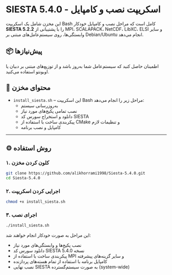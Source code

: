 # SIESTA 5.4.0 - اسکریپت نصب و کامپایل

این مخزن شامل یک اسکریپت Bash کامل است که مراحل نصب و کامپایل خودکار **SIESTA 5.2.2** را با پشتیبانی از MPI، SCALAPACK، NetCDF، LibXC، ELSI و سایر وابستگی‌ها، روی سیستم‌عامل‌های مبتنی بر Debian/Ubuntu انجام می‌دهد.

## 📦 پیش‌نیازها

اطمینان حاصل کنید که سیستم‌عامل شما به‌روز باشد و از توزیع‌های مبتنی بر دبیان یا اوبونتو استفاده می‌کنید.

## 📁 محتوای مخزن

- `install_siesta.sh` – این اسکریپت Bash مراحل زیر را انجام می‌دهد:
  - به‌روزرسانی سیستم
  - نصب تمامی پکیج‌های مورد نیاز
  - دانلود و استخراج سورس کد SIESTA
  - پیکربندی ساخت با استفاده از CMake و تنظیمات لازم
  - کامپایل و نصب برنامه

---

## ⚙️ روش استفاده

### ۱. کلون کردن مخزن

```bash
git clone https://github.com/alikhorrami1998/Siesta-5.4.0.git
cd Siesta-5.4.0
```

### ۲. اجرایی کردن اسکریپت

```bash
chmod +x install_siesta.sh
```

### ۳. اجرای نصب

```bash
./install_siesta.sh
```

این مراحل به صورت خودکار انجام خواهند شد:

- نصب پکیج‌ها و وابستگی‌های مورد نیاز  
- دانلود سورس کد SIESTA نسخه 5.4.0
- پیکربندی ساخت با استفاده از MPI و سایر گزینه‌های پیشرفته  
- کامپایل برنامه با استفاده از تمام هسته‌های پردازنده  
- نصب نهایی SIESTA به صورت سیستم‌گسترده (system-wide)


